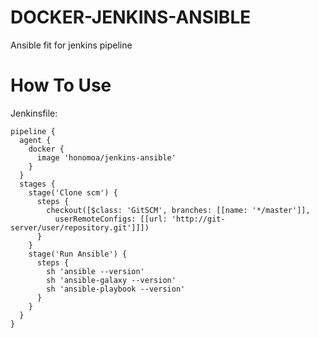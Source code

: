 # DOCKER-JENKINS-ANSIBLE

Ansible fit for jenkins pipeline

# How To Use

Jenkinsfile:

```
pipeline {
  agent {
    docker {
      image 'honomoa/jenkins-ansible'
    }
  }
  stages {
    stage('Clone scm') {
      steps {
        checkout([$class: 'GitSCM', branches: [[name: '*/master']],
          userRemoteConfigs: [[url: 'http://git-server/user/repository.git']]])
      }
    }
    stage('Run Ansible') {
      steps {
        sh 'ansible --version'
        sh 'ansible-galaxy --version'
        sh 'ansible-playbook --version'
      }
    }
  }
}
```
